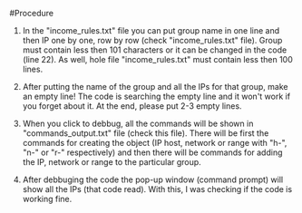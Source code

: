 #Procedure


1. In the "income_rules.txt" file you can put group name in one line and then IP one by one, row by row (check 
"income_rules.txt" file). Group must contain less then 101 characters or it can be changed in the code (line 22).
As well, hole file "income_rules.txt" must contain less then 100 lines. 

2. After putting the name of the group and all the IPs for that group, make an empty line! The code is searching the empty line and it 
won't work if you forget about it. At the end, please put 2-3 empty lines.

3. When you click to debbug, all the commands will be shown in "commands_output.txt" file (check this file). There will
be first the commands for creating the object (IP host, network or range with "h-", "n-" or "r-" respectively) and then there 
will be commands for adding the IP, network or range to the particular group.

4. After debbuging the code the pop-up window (command prompt) will show all the IPs (that code read). With this, I was
checking if the code is working fine.